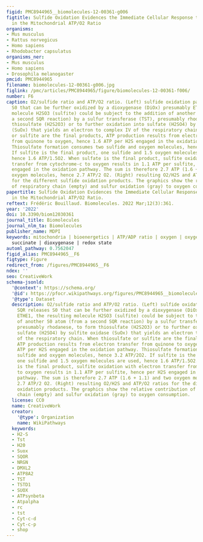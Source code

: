 ```yaml
---
figid: PMC8944965__biomolecules-12-00361-g006
figtitle: Sulfide Oxidation Evidences the Immediate Cellular Response to a Decrease
  in the Mitochondrial ATP/O2 Ratio
organisms:
- Mus musculus
- Rattus norvegicus
- Homo sapiens
- Rhodobacter capsulatus
organisms_ner:
- Mus musculus
- Homo sapiens
- Drosophila melanogaster
pmcid: PMC8944965
filename: biomolecules-12-00361-g006.jpg
figlink: /pmc/articles/PMC8944965/figure/biomolecules-12-00361-f006/
number: F6
caption: O2/sulfide ratio and ATP/O2 ratio. (Left) sulfide oxidation pathway SQR releases
  S0 that can be further oxidized by a dioxygenase (DiOx) presumably ETHE1, the resulting
  molecule H2SO3 (sulfite) could be subject to the addition of another S0 atom (from
  a second SQR reaction) by a sulfur transferase (TST), presumably rhodanese, to form
  thiosulfate (H2S2O3) or to further oxidation into sulfate (H2SO4) by sulfite oxidase
  (SuOx) that yields an electron to complex IV of the respiratory chain. When thiosulfate
  or sulfite are the final products, ATP production results from electron transfer
  from quinone to oxygen, hence 1.6 ATP per H2S engaged in the oxidation pathway.
  Thiosulfate formation consumes two sulfide and oxygen molecules, hence 3.2 ATP/2O2.
  If sulfite is the final product, one sulfide and 1.5 oxygen molecules are used,
  hence 1.6 ATP/1.5O2. When sulfate is the final product, sulfite oxidation with electron
  transfer from cytochrome-c to oxygen results in 1.1 ATP per sulfite, hence per H2S
  engaged in the oxidation pathway. The sum is therefore 2.7 ATP (1.6 + 1.1) and two
  oxygen molecules, hence 2.7 ATP/2 O2. (Right) resulting O2/H2S and ATP/O2 ratios
  for the different sulfide oxidation products. The graphics show the relative contribution
  of respiratory chain (empty) and sulfur oxidation (gray) to oxygen consumption.
papertitle: Sulfide Oxidation Evidences the Immediate Cellular Response to a Decrease
  in the Mitochondrial ATP/O2 Ratio.
reftext: Frédéric Bouillaud. Biomolecules. 2022 Mar;12(3):361.
year: '2022'
doi: 10.3390/biom12030361
journal_title: Biomolecules
journal_nlm_ta: Biomolecules
publisher_name: MDPI
keywords: mitochondria | bioenergetics | ATP/ADP ratio | oxygen | oxygen-sensing |
  succinate | dioxygenase | redox state
automl_pathway: 0.7562047
figid_alias: PMC8944965__F6
figtype: Figure
redirect_from: /figures/PMC8944965__F6
ndex: ''
seo: CreativeWork
schema-jsonld:
  '@context': https://schema.org/
  '@id': https://pfocr.wikipathways.org/figures/PMC8944965__biomolecules-12-00361-g006.html
  '@type': Dataset
  description: O2/sulfide ratio and ATP/O2 ratio. (Left) sulfide oxidation pathway
    SQR releases S0 that can be further oxidized by a dioxygenase (DiOx) presumably
    ETHE1, the resulting molecule H2SO3 (sulfite) could be subject to the addition
    of another S0 atom (from a second SQR reaction) by a sulfur transferase (TST),
    presumably rhodanese, to form thiosulfate (H2S2O3) or to further oxidation into
    sulfate (H2SO4) by sulfite oxidase (SuOx) that yields an electron to complex IV
    of the respiratory chain. When thiosulfate or sulfite are the final products,
    ATP production results from electron transfer from quinone to oxygen, hence 1.6
    ATP per H2S engaged in the oxidation pathway. Thiosulfate formation consumes two
    sulfide and oxygen molecules, hence 3.2 ATP/2O2. If sulfite is the final product,
    one sulfide and 1.5 oxygen molecules are used, hence 1.6 ATP/1.5O2. When sulfate
    is the final product, sulfite oxidation with electron transfer from cytochrome-c
    to oxygen results in 1.1 ATP per sulfite, hence per H2S engaged in the oxidation
    pathway. The sum is therefore 2.7 ATP (1.6 + 1.1) and two oxygen molecules, hence
    2.7 ATP/2 O2. (Right) resulting O2/H2S and ATP/O2 ratios for the different sulfide
    oxidation products. The graphics show the relative contribution of respiratory
    chain (empty) and sulfur oxidation (gray) to oxygen consumption.
  license: CC0
  name: CreativeWork
  creator:
    '@type': Organization
    name: WikiPathways
  keywords:
  - H2-S
  - Tst
  - H20
  - Suox
  - SQOR
  - NRGN
  - DMXL2
  - ATP8A2
  - TST
  - TSTD1
  - SUOX
  - ATPsynbeta
  - Atpalpha
  - rc
  - tst
  - Cyt-c-d
  - Cyt-c-p
  - shop
---
```


